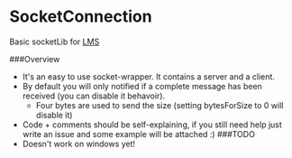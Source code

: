 # SocketConnection

Basic socketLib for [LMS](https://github.com/Phibedy/LMS)

###Overview
 * It's an easy to use socket-wrapper. It contains a server and a client. <br>
 * By default you will only notified if a complete message has been received (you can disable it behavoir).
   * Four bytes are used to send the size (setting bytesForSize to 0 will disable it)
 * Code + comments should be self-explaining, if you still need help just write an issue and some example will be attached :)
###TODO
 * Doesn't work on windows yet!
